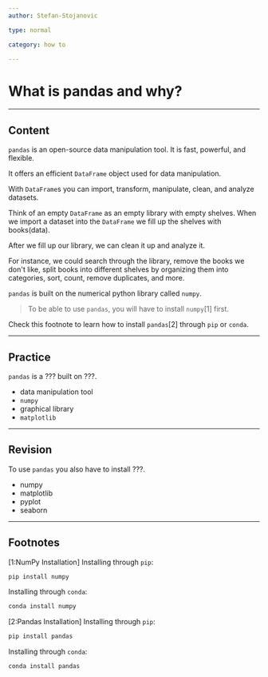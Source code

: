 ```yaml
---
author: Stefan-Stojanovic

type: normal

category: how to

---
```


# What is pandas and why?

---
## Content

`pandas` is an open-source data manipulation tool. It is fast, powerful, and flexible.

It offers an efficient `DataFrame` object used for data manipulation. 

With `DataFrame`s you can import, transform, manipulate, clean, and analyze datasets.

Think of an empty `DataFrame` as an empty library with empty shelves. When we import a dataset into the `DataFrame` we fill up the shelves with books(data).

After we fill up our library, we can clean it up and analyze it. 

For instance, we could search through the library, remove the books we don't like, split books into different shelves by organizing them into categories, sort, count, remove duplicates, and more.

`pandas` is built on the numerical python library called `numpy`.

> To be able to use `pandas`, you will have to install `numpy`[1] first. 

Check this footnote to learn how to install `pandas`[2] through `pip` or `conda`.

---
## Practice

`pandas` is a ??? built on ???.

- data manipulation tool
- `numpy`
- graphical library
- `matplotlib`

---
## Revision

To use `pandas` you also have to install ???.

- numpy
- matplotlib
- pyplot
- seaborn

---
## Footnotes

[1:NumPy Installation]
Installing through `pip`:
```python
pip install numpy
```

Installing through `conda`:
```python
conda install numpy
```

[2:Pandas Installation]
Installing through `pip`:
```python
pip install pandas
```

Installing through `conda`:
```python
conda install pandas
```